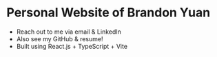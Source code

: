 # Personal Website of Brandon Yuan

- Reach out to me via email & LinkedIn
- Also see my GitHub & resume!
- Built using React.js + TypeScript + Vite